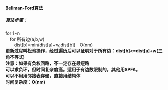 #### Bellman-Ford算法
##### 算法步骤：
for 1~n  
&emsp;for 所有边(a,b,w)    
&emsp;&emsp;dist[b]=min(dist[a]+w,dist[b])&emsp;O(nm)  
**更新过程叫松弛操作，经过遍历后可以证明对于所有边：dist[b]<=dist[a]+w(三角不等式)**   
**注意：如果有负权回路，不一定存在最短路**  
**可以求负环，但时间复杂度高。适用于有边数限制的。其他用SPFA。**  
**可以不用用邻接表存储，直接用结构体**  
**时间复杂度：O(nm)** 

